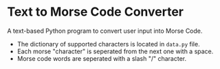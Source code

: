 # Text to Morse Code Converter

A text-based Python program to convert user input into Morse Code.

- The dictionary of supported characters is located in `data.py` file.
- Each morse "character" is seperated from the next one with a space.
- Morse code words are seperated with a slash "/" character.
